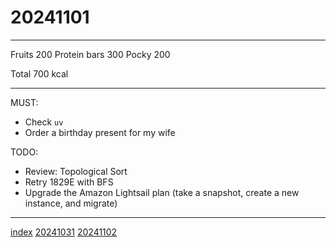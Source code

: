 <head><meta name="viewport" content="width=device-width, initial-scale=1.0, user-scalable=yes" /><meta charset="UTF-8"></head>

# 20241101

---

Fruits 200
Protein bars 300
Pocky 200

Total 700 kcal

---

MUST:

- Check `uv`
- Order a birthday present for my wife

TODO:

- Review: Topological Sort
- Retry 1829E with BFS
- Upgrade the Amazon Lightsail plan (take a snapshot, create a new instance, and migrate)

---

[index](../../index.html)
[20241031](../10/20241031.html)
[20241102](20241102.html)
